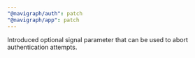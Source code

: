 ```yaml
---
"@navigraph/auth": patch
"@navigraph/app": patch
---
```


Introduced optional signal parameter that can be used to abort authentication attempts.
